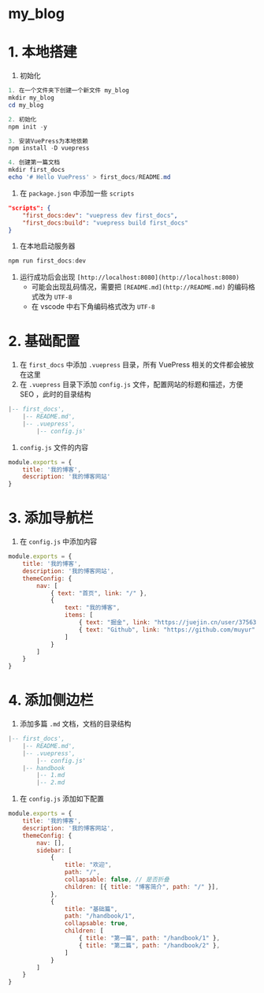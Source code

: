 # my_blog

# 1. 本地搭建

1. 初始化

```powershell
1. 在一个文件夹下创建一个新文件 my_blog
mkdir my_blog
cd my_blog

2. 初始化
npm init -y

3. 安装VuePress为本地依赖
npm install -D vuepress

4. 创建第一篇文档
mkdir first_docs
echo '# Hello VuePress' > first_docs/README.md
```

1. 在 `package.json` 中添加一些 `scripts`

```json
"scripts": {
	"first_docs:dev": "vuepress dev first_docs",
	"first_docs:build": "vuepress build first_docs"
}
```

1. 在本地启动服务器

```powershell
npm run first_docs:dev
```

1. 运行成功后会出现 `[http://localhost:8080](http://localhost:8080)` 
    - 可能会出现乱码情况，需要把 `[README.md](http://README.md)` 的编码格式改为 `UTF-8`
    - 在 vscode 中右下角编码格式改为 `UTF-8`

# 2. 基础配置

1. 在 `first_docs` 中添加 `.vuepress` 目录，所有 VuePress 相关的文件都会被放在这里
2. 在 `.vuepress` 目录下添加 `config.js` 文件，配置网站的标题和描述，方便 SEO ，此时的目录结构

```lua
|-- first_docs',
	|-- README.md',
	|-- .vuepress',
		|-- config.js'
```

1. `config.js` 文件的内容

```jsx
module.exports = {
	title: '我的博客',
	description: '我的博客网站'
}
```

# 3. 添加导航栏

1. 在 `config.js` 中添加内容

```jsx
module.exports = {
	title: '我的博客',
	description: '我的博客网站',
	themeConfig: {
		nav: [
			{ text: "首页", link: "/" },
			{
				text: "我的博客",
				items: [
					{ text: "掘金", link: "https://juejin.cn/user/3756374523125022" },
					{ text: "Github", link: "https://github.com/muyur" }
				]
			}
		]
	}
}
```

# 4. 添加侧边栏

1. 添加多篇 `.md` 文档，文档的目录结构

```lua
|-- first_docs',
	|-- README.md',
	|-- .vuepress',
		|-- config.js'
	|-- handbook
		|-- 1.md
		|-- 2.md
```

1. 在 `config.js` 添加如下配置

```jsx
module.exports = {
	title: '我的博客',
	description: '我的博客网站',
	themeConfig: {
		nav: [],
		sidebar: [
			{
				title: "欢迎",
				path: "/",
				collapsable: false, // 是否折叠
				children: [{ title: "博客简介", path: "/" }],
			},
			{
				title: "基础篇",
				path: "/handbook/1",
				collapsable: true,
				children: [
					{ title: "第一篇", path: "/handbook/1" },
					{ title: "第二篇", path: "/handbook/2" },
				]
			}
		]
	}
}
```